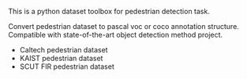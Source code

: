 This is a python dataset toolbox for pedestrian detection task.

Convert pedestrian dataset to pascal voc or coco annotation structure. Compatible with state-of-the-art object detection method project.

- Caltech pedestrian dataset
- KAIST pedestrian dataset
- SCUT FIR pedestrian dataset

